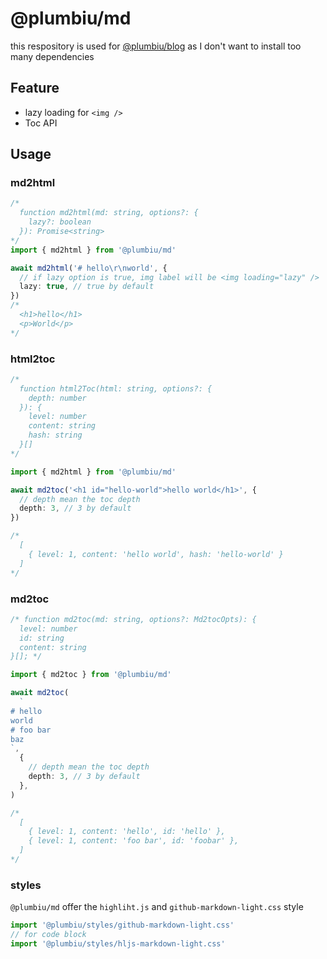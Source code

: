 # @plumbiu/md

this respository is used for [@plumbiu/blog](https://github.com/Plumbiu/blog) as I don't want to install too many dependencies

## Feature

- lazy loading for `<img />`
- Toc API

## Usage

### md2html

```ts
/*
  function md2html(md: string, options?: {
    lazy?: boolean
  }): Promise<string>
*/
import { md2html } from '@plumbiu/md'

await md2html('# hello\r\nworld', {
  // if lazy option is true, img label will be <img loading="lazy" />
  lazy: true, // true by default
})
/*
  <h1>hello</h1>
  <p>World</p>
*/
```

### html2toc

```ts
/*
  function html2Toc(html: string, options?: {
    depth: number
  }): {
    level: number
    content: string
    hash: string
  }[]
*/

import { md2html } from '@plumbiu/md'

await md2toc('<h1 id="hello-world">hello world</h1>', {
  // depth mean the toc depth
  depth: 3, // 3 by default
})

/*
  [
    { level: 1, content: 'hello world', hash: 'hello-world' }
  ]
*/
```

### md2toc

```ts
/* function md2toc(md: string, options?: Md2tocOpts): {
  level: number
  id: string
  content: string
}[]; */

import { md2toc } from '@plumbiu/md'

await md2toc(
  `
# hello
world
# foo bar
baz
`,
  {
    // depth mean the toc depth
    depth: 3, // 3 by default
  },
)

/*
  [
    { level: 1, content: 'hello', id: 'hello' },
    { level: 1, content: 'foo bar', id: 'foobar' },
  ]
*/
```

### styles

`@plumbiu/md` offer the `highliht.js` and `github-markdown-light.css` style

```ts
import '@plumbiu/styles/github-markdown-light.css'
// for code block
import '@plumbiu/styles/hljs-markdown-light.css'
```
